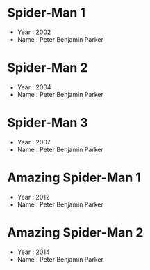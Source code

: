 # Spider-Man 1
- Year : 2002
- Name : Peter Benjamin Parker

# Spider-Man 2
- Year : 2004
- Name : Peter Benjamin Parker

# Spider-Man 3
- Year : 2007
- Name : Peter Benjamin Parker


# Amazing Spider-Man 1
- Year : 2012
- Name : Peter Benjamin Parker


# Amazing Spider-Man 2
- Year : 2014
- Name : Peter Benjamin Parker

